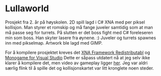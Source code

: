 # Lullaworld
Prosjekt fra 2. år på høyskolen. 2D spill lagd i C# XNA med per piksel kollisjon.
Man styrer et romskip og må fange juveler samtidig som at man må passe seg for turrets. På slutten er det boss fight med C# foreleseren min som boss. Han skyter lasere fra øynene. :)
Juveler og turrets spawnes inn med pikselmap. Artwork ble lagd med GIMP.

For å kompilere prosjektet kreves det [XNA Framework Redistributabl](http://www.microsoft.com/en-us/download/details.aspx?id=20914)
og [Monogame for Visual Studio](http://www.monogame.net/downloads/)
Dette er såpass utdatert nå at jeg selv ikke klarer å kompilere det, men video av gameplay ligger [her](https://youtu.be/DfP7lOOrhSI). Jeg var aldri særlig flink til å spille det og kollisjonskartet var litt kronglete noen steder.

